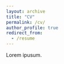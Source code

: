 ```yaml
---
layout: archive
title: "CV"
permalink: /cv/
author_profile: true
redirect_from:
  - /resume
---
```


Lorem ipusum.
